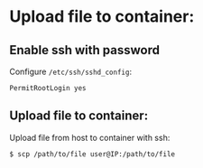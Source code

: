 # Upload file to container:

## Enable ssh with password

Configure `/etc/ssh/sshd_config`:
```
PermitRootLogin yes
```

## Upload file to container:

Upload file from host to container with ssh:
```
$ scp /path/to/file user@IP:/path/to/file
```